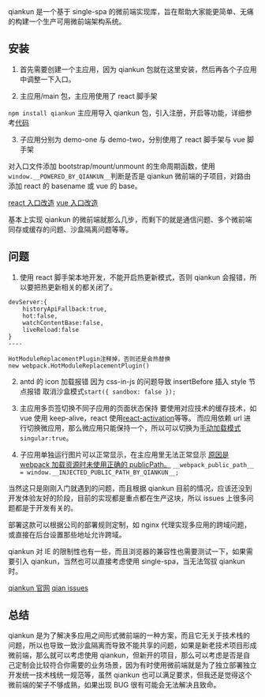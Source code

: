 qiankun 是一个基于 single-spa 的微前端实现库，旨在帮助大家能更简单、无痛的构建一个生产可用微前端架构系统。

## 安装

1. 首先需要创建一个主应用，因为 qiankun 包就在这里安装，然后再各个子应用中调整一下入口。

2. 主应用/main 包，主应用使用了 react 脚手架

`npm install qiankun`
主应用导入 qiankun 包，引入注册，开启等功能，详细参考[代码](.\main\src\index.js)

3. 子应用分别为 demo-one 与 demo-two，分别使用了 react 脚手架与 vue 脚手架

对入口文件添加 bootstrap/mount/unmount 的生命周期函数，使用`window.__POWERED_BY_QIANKUN__`判断是否是 qiankun 微前端的子项目，对路由添加 react 的 basename 或 vue 的 base。

[react 入口改造](.\demo-one\src\index.tsx)
[vue 入口改造](.\demo-two\src\main.js)

基本上实现 qiankun 的微前端就那么几步，而剩下的就是通信问题、多个微前端同存或缓存的问题、沙盒隔离问题等等。

## 问题

1. 使用 react 脚手架本地开发，不能开启热更新模式，否则 qiankun 会报错，所以要把热更新相关的都关闭了。

```
devServer:{
    historyApiFallback:true,
    hot:false,
    watchContentBase:false,
    liveReload:false
}
----

HotModuleReplacementPlugin注释掉，否则还是会热替换
new webpack.HotModuleReplacementPlugin()

```

2. antd 的 icon 加载报错
   因为 css-in-js 的问题导致 insertBefore 插入 style 节点报错
   取消沙盒模式`start({ sandbox: false });`

3. 主应用多页签切换不同子应用的页面状态保持
   要使用对应技术的缓存技术，如 vue 使用 keep-alive，react 使用[react-activation](https://github.com/793338023/react-activation)等等。
   而应用依赖 url 进行切换微应用，那么微应用只能保持一个，所以可以切换为[手动加载模式](https://qiankun.umijs.org/zh/api/#%E6%89%8B%E5%8A%A8%E5%8A%A0%E8%BD%BD%E5%BE%AE%E5%BA%94%E7%94%A8)`singular:true`。

4. 子应用单独运行图片可以正常显示，在主应用里无法正常显示
   [原因是 webpack 加载资源时未使用正确的 publicPath。](https://qiankun.umijs.org/zh/faq/#%E4%B8%BA%E4%BB%80%E4%B9%88%E5%BE%AE%E5%BA%94%E7%94%A8%E5%8A%A0%E8%BD%BD%E7%9A%84%E8%B5%84%E6%BA%90%E4%BC%9A-404%EF%BC%9F)
   `__webpack_public_path__ = window.__INJECTED_PUBLIC_PATH_BY_QIANKUN__;`

当然这只是刚刚入门就遇到的问题，而且根据 qiankun 目前的情况，应该还没到开发体验友好的阶段，目前的实现都是重点都在生产这块，所以 issues 上很多问题都是于开发有关的。

部署这款可以根据公司的部署规则定制，如 nginx 代理实现多应用的跨域问题，或直接在后台设置那些地址允许跨域。

qiankun 对 IE 的限制性也有一些，而且浏览器的兼容性也需要测试一下，如果需要引入 qiankun，当然也可以直接考虑使用 single-spa，当无法驾驭 qiankun 时。

[qiankun 官网](https://qiankun.umijs.org/zh/api/#%E5%9F%BA%E4%BA%8E%E8%B7%AF%E7%94%B1%E9%85%8D%E7%BD%AE)
[qian issues](https://github.com/umijs/qiankun/issues)

## 总结

qiankun 是为了解决多应用之间形式微前端的一种方案，而且它无关于技术栈的问题，所以也导致一致沙盒隔离而导致不能共享的问题，如果是新老技术项目形成微前端，那么就可以考虑使用 qiankun，但新开的项目，那么可以考虑是否是自己定制会比较符合你需要的业务场景，因为有时使用微前端就是为了独立部署独立开发统一技术栈统一规范等，虽然 qiankun 也可以满足要求，但我还是觉得这个微前端的架子不够成熟，如果出现 BUG 很有可能会无法解决且致命。
